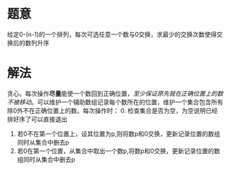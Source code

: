 # 题意
给定0-(n-1)的一个排列，每次可选任意一个数与0交换，求最少的交换次数使得交换后的数列升序

# 解法
贪心。每次操作**尽量**能使一个数回到正确位置，*至少保证原先就在正确位置上的数不被移动*。可以维护一个辅助数组记录每个数所在的位置，维护一个集合包含所有除0外不在正确位置上的数。每次操作时：
0. 检查集合是否为空，为空说明已经排好序了可以直接退出
1. 若0不在第一个位置上，设其位置为p,则将数p和0交换，更新记录位置的数组同时从集合中删去p
2. 若0在第一个位置，从集合中取出一个数p,将数p和0交换，更新记录位置的数组同时从集合中删去p
